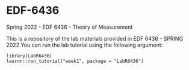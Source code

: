 # EDF-6436
Spring 2022 - EDF 6436 - Theory of Measurement 

This is a repository of the lab materials provided in EDF 6436 - SPRING 2022
You can run the lab tutorial using the following argument: 

``library(LabR6436)``\
``learnr::run_tutorial("week1", package = "LabR6436")``
